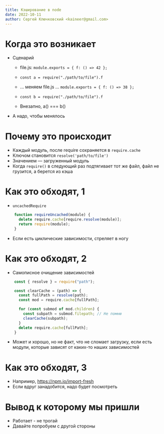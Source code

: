 ```yaml
---
title: Кэширование в node
date: 2022-10-11
author: Сергей Ключковский <kaineer@gmail.com>
---
```


# Когда это возникает

 * Сценарий
   * file.js: `module.exports = { f: () => 42 };`
   * `const a = require("./path/to/file").f`
   * ... меняем file.js ... `module.exports = { f: () => 38 };`
   * `const b = require("./path/to/file").f`

   * Внезапно, a() === b()

 * А надо, чтобы менялось

# Почему это происходит

 * Каждый модуль, после require сохраняется в `require.cache`
 * Ключом становится `resolve('path/to/file')`
 * Значением — загруженный модуль
 * Когда `require()` в следующий раз подтягивает тот же файл, файл не грузится, а берется из кэша

# Как это обходят, 1

 * `uncachedRequire`

```js
    function requireUncached(module) {
      delete require.cache[require.resolve(module)];
      return require(module);
    }
```

 * Если есть циклические зависимости, стреляет в ногу

# Как это обходят, 2

 * Самописное очищение зависимостей

```js
    const { resolve } = require("path");

    const clearCache = (path) => {
      const fullPath = resolve(path);
      const mod = require.cache[fullPath];

      for (const submod of mod.children) {
        const subpath = submod.filepath; // Не помню
        clearCache(subpath);
      }
      delete require.cache[fullPath];
    }
```

 * Может и хорошо, но не факт, что не сломает загрузку, если есть модули, которые зависят от каких-то наших зависимостей

# Как это обходят, 3

 * Например, https://npm.io/import-fresh
 * Если вдруг занадобится, надо будет посмотреть

# Вывод к которому мы пришли

 * Работает - не трогай
 * Давайте попробуем с другой стороны
